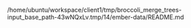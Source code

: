 /home/ubuntu/workspace/client1/tmp/broccoli_merge_trees-input_base_path-43wNQxLv.tmp/14/ember-data/README.md